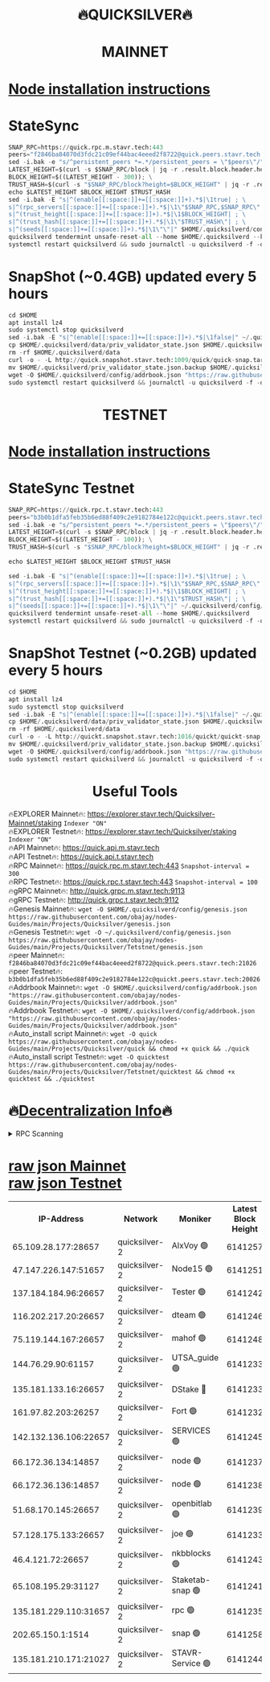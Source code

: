 <h1 align="center"> 🔥QUICKSILVER🔥</h1>

<h1 align="center"> MAINNET</h1>

[Node installation instructions](https://github.com/obajay/nodes-Guides/tree/main/Projects/Quicksilver)
=

# StateSync
```python
SNAP_RPC=https://quick.rpc.m.stavr.tech:443
peers="f2846ba84070d3fdc21c09ef44bac4eeed2f8722@quick.peers.stavr.tech:21026"
sed -i.bak -e "s/^persistent_peers *=.*/persistent_peers = \"$peers\"/" $HOME/.quicksilverd/config/config.toml
LATEST_HEIGHT=$(curl -s $SNAP_RPC/block | jq -r .result.block.header.height); \
BLOCK_HEIGHT=$((LATEST_HEIGHT - 300)); \
TRUST_HASH=$(curl -s "$SNAP_RPC/block?height=$BLOCK_HEIGHT" | jq -r .result.block_id.hash)
echo $LATEST_HEIGHT $BLOCK_HEIGHT $TRUST_HASH
sed -i.bak -E "s|^(enable[[:space:]]+=[[:space:]]+).*$|\1true| ; \
s|^(rpc_servers[[:space:]]+=[[:space:]]+).*$|\1\"$SNAP_RPC,$SNAP_RPC\"| ; \
s|^(trust_height[[:space:]]+=[[:space:]]+).*$|\1$BLOCK_HEIGHT| ; \
s|^(trust_hash[[:space:]]+=[[:space:]]+).*$|\1\"$TRUST_HASH\"| ; \
s|^(seeds[[:space:]]+=[[:space:]]+).*$|\1\"\"|" $HOME/.quicksilverd/config/config.toml
quicksilverd tendermint unsafe-reset-all --home $HOME/.quicksilverd --keep-addr-book
systemctl restart quicksilverd && sudo journalctl -u quicksilverd -f -o cat
```

# SnapShot (~0.4GB) updated every 5 hours
```python
cd $HOME
apt install lz4
sudo systemctl stop quicksilverd
sed -i.bak -E "s|^(enable[[:space:]]+=[[:space:]]+).*$|\1false|" ~/.quicksilverd/config/config.toml
cp $HOME/.quicksilverd/data/priv_validator_state.json $HOME/.quicksilverd/priv_validator_state.json.backup
rm -rf $HOME/.quicksilverd/data
curl -o - -L http://quick.snapshot.stavr.tech:1009/quick/quick-snap.tar.lz4 | lz4 -c -d - | tar -x -C $HOME/.quicksilverd --strip-components 2
mv $HOME/.quicksilverd/priv_validator_state.json.backup $HOME/.quicksilverd/data/priv_validator_state.json
wget -O $HOME/.quicksilverd/config/addrbook.json "https://raw.githubusercontent.com/obajay/nodes-Guides/main/Projects/Quicksilver/addrbook.json"
sudo systemctl restart quicksilverd && journalctl -u quicksilverd -f -o cat
```

<h1 align="center"> TESTNET</h1>

[Node installation instructions](https://github.com/obajay/nodes-Guides/tree/main/Projects/Quicksilver/Tetstnet)
=

# StateSync Testnet
```python
SNAP_RPC=https://quick.rpc.t.stavr.tech:443
peers="b3b0b1dfa5feb35b6ed88f409c2e9182784e122c@quickt.peers.stavr.tech:20026"
sed -i.bak -e "s/^persistent_peers *=.*/persistent_peers = \"$peers\"/" $HOME/.quicksilverd/config/config.toml
LATEST_HEIGHT=$(curl -s $SNAP_RPC/block | jq -r .result.block.header.height); \
BLOCK_HEIGHT=$((LATEST_HEIGHT - 100)); \
TRUST_HASH=$(curl -s "$SNAP_RPC/block?height=$BLOCK_HEIGHT" | jq -r .result.block_id.hash)

echo $LATEST_HEIGHT $BLOCK_HEIGHT $TRUST_HASH

sed -i.bak -E "s|^(enable[[:space:]]+=[[:space:]]+).*$|\1true| ; \
s|^(rpc_servers[[:space:]]+=[[:space:]]+).*$|\1\"$SNAP_RPC,$SNAP_RPC\"| ; \
s|^(trust_height[[:space:]]+=[[:space:]]+).*$|\1$BLOCK_HEIGHT| ; \
s|^(trust_hash[[:space:]]+=[[:space:]]+).*$|\1\"$TRUST_HASH\"| ; \
s|^(seeds[[:space:]]+=[[:space:]]+).*$|\1\"\"|" ~/.quicksilverd/config/config.toml
quicksilverd tendermint unsafe-reset-all --home $HOME/.quicksilverd
systemctl restart quicksilverd && sudo journalctl -u quicksilverd -f -o cat

```

# SnapShot Testnet (~0.2GB) updated every 5 hours
```python
cd $HOME
apt install lz4
sudo systemctl stop quicksilverd
sed -i.bak -E "s|^(enable[[:space:]]+=[[:space:]]+).*$|\1false|" ~/.quicksilverd/config/config.toml
cp $HOME/.quicksilverd/data/priv_validator_state.json $HOME/.quicksilverd/priv_validator_state.json.backup
rm -rf $HOME/.quicksilverd/data
curl -o - -L http://quickt.snapshot.stavr.tech:1016/quickt/quickt-snap.tar.lz4 | lz4 -c -d - | tar -x -C $HOME/.quicksilverd --strip-components 2
mv $HOME/.quicksilverd/priv_validator_state.json.backup $HOME/.quicksilverd/data/priv_validator_state.json
wget -O $HOME/.quicksilverd/config/addrbook.json "https://raw.githubusercontent.com/obajay/nodes-Guides/main/Projects/Quicksilver/Tetstnet/addrbook.json"
sudo systemctl restart quicksilverd && journalctl -u quicksilverd -f -o cat
```
 <h1 align="center"> Useful Tools</h1>

🔥EXPLORER Mainnet🔥:        https://explorer.stavr.tech/Quicksilver-Mainnet/staking    `Indexer "ON"` \
🔥EXPLORER Testnet🔥:        https://explorer.stavr.tech/Quicksilver/staking	        `Indexer "ON"` \
🔥API Mainnet🔥: 			 https://quick.api.m.stavr.tech \
🔥API Testnet🔥: 			 https://quick.api.t.stavr.tech \
🔥RPC Mainnet🔥:             https://quick.rpc.m.stavr.tech:443              `Snapshot-interval = 300` \
🔥RPC Testnet🔥:             https://quick.rpc.t.stavr.tech:443              `Snapshot-interval = 100` \
🔥gRPC Mainnet🔥:                    http://quick.grpc.m.stavr.tech:9113 \
🔥gRPC Testnet🔥:                    http://quick.grpc.t.stavr.tech:9112 \
🔥Genesis Mainnet🔥: `wget -O $HOME/.quicksilverd/config/genesis.json https://raw.githubusercontent.com/obajay/nodes-Guides/main/Projects/Quicksilver/genesis.json` \
🔥Genesis Testnet🔥: `wget -O ~/.quicksilverd/config/genesis.json https://raw.githubusercontent.com/obajay/nodes-Guides/main/Projects/Quicksilver/Tetstnet/genesis.json` \
🔥peer Mainnet🔥:					 `f2846ba84070d3fdc21c09ef44bac4eeed2f8722@quick.peers.stavr.tech:21026` \
🔥peer Testnet🔥:					 `b3b0b1dfa5feb35b6ed88f409c2e9182784e122c@quickt.peers.stavr.tech:20026` \
🔥Addrbook Mainnet🔥:    ```wget -O $HOME/.quicksilverd/config/addrbook.json "https://raw.githubusercontent.com/obajay/nodes-Guides/main/Projects/Quicksilver/addrbook.json"``` \
🔥Addrbook Testnet🔥:    ```wget -O $HOME/.quicksilverd/config/addrbook.json "https://raw.githubusercontent.com/obajay/nodes-Guides/main/Projects/Quicksilver/addrbook.json"``` \
🔥Auto_install script Mainnet🔥: ```wget -O quick https://raw.githubusercontent.com/obajay/nodes-Guides/main/Projects/Quicksilver/quick && chmod +x quick && ./quick``` \
🔥Auto_install script Testnet🔥: ```wget -O quicktest https://raw.githubusercontent.com/obajay/nodes-Guides/main/Projects/Quicksilver/Tetstnet/quicktest && chmod +x quicktest && ./quicktest```

🔥[Decentralization Info](https://github.com/obajay/StateSync-snapshots/tree/main/Projects/Quicksilver/Decentralization)🔥
=

<details>
<summary>RPC Scanning</summary>

<h2 align="center"> We scan nodes in real time every 4 hours. And we provide the final result of RPC endpoints.
We cannot influence the operation of these nodes in any way. </h2>


```python
If Voting Power is higher than 0 --> then the Node is a validator of the network and may be subject to attack and be a potential threat to the chain.
```
```python
We marked such validators with a red symbol
```

</details>

[raw json Mainnet](https://rpc-check.quickm.stavr.tech/quickm/rpc-quickm-result.json) \
[raw json Testnet](https://github.com/obajay/StateSync-snapshots/tree/main/Projects/Quicksilver/Rpc-Check-Testnet)
=


<table><tr><th>IP-Address</th><th>Network</th><th>Moniker</th><th>Latest Block Height</th><th>Earliest Block Height</th><th>Catching Up</th><th>Tx Index</th><th>Voting Power</th><th>Scan Time</th></tr><tr><td>65.109.28.177:28657</td><td>quicksilver-2</td><td>AlxVoy 🟢</td><td>6141257</td><td>3562001</td><td>False</td><td>off</td><td>0</td><td>2024-02-26T08:46:49.811559458UTC</td></tr><tr><td>47.147.226.147:51657</td><td>quicksilver-2</td><td>Node15 🟢</td><td>6141251</td><td>5151648</td><td>False</td><td>off</td><td>0</td><td>2024-02-26T08:46:12.590986286UTC</td></tr><tr><td>137.184.184.96:26657</td><td>quicksilver-2</td><td>Tester 🟢</td><td>6141242</td><td>5550692</td><td>False</td><td>off</td><td>0</td><td>2024-02-26T08:45:20.832528632UTC</td></tr><tr><td>116.202.217.20:26657</td><td>quicksilver-2</td><td>dteam 🟢</td><td>6141246</td><td>5581001</td><td>False</td><td>on</td><td>0</td><td>2024-02-26T08:45:46.586056619UTC</td></tr><tr><td>75.119.144.167:26657</td><td>quicksilver-2</td><td>mahof 🟢</td><td>6141248</td><td>5654794</td><td>False</td><td>on</td><td>0</td><td>2024-02-26T08:45:55.076053024UTC</td></tr><tr><td>144.76.29.90:61157</td><td>quicksilver-2</td><td>UTSA_guide 🟢</td><td>6141233</td><td>5743301</td><td>False</td><td>on</td><td>0</td><td>2024-02-26T08:44:27.117511191UTC</td></tr><tr><td>135.181.133.16:26657</td><td>quicksilver-2</td><td>DStake 🔴</td><td>6141233</td><td>5807001</td><td>False</td><td>on</td><td>154670</td><td>2024-02-26T08:44:26.645153715UTC</td></tr><tr><td>161.97.82.203:26257</td><td>quicksilver-2</td><td>Fort 🟢</td><td>6141232</td><td>5863421</td><td>False</td><td>on</td><td>0</td><td>2024-02-26T08:44:24.206812593UTC</td></tr><tr><td>142.132.136.106:22657</td><td>quicksilver-2</td><td>SERVICES 🟢</td><td>6141245</td><td>5920001</td><td>False</td><td>on</td><td>0</td><td>2024-02-26T08:45:38.177164852UTC</td></tr><tr><td>66.172.36.134:14857</td><td>quicksilver-2</td><td>node 🟢</td><td>6141237</td><td>5950756</td><td>False</td><td>on</td><td>0</td><td>2024-02-26T08:44:53.873025668UTC</td></tr><tr><td>66.172.36.136:14857</td><td>quicksilver-2</td><td>node 🟢</td><td>6141238</td><td>5950756</td><td>False</td><td>on</td><td>0</td><td>2024-02-26T08:44:56.726618501UTC</td></tr><tr><td>51.68.170.145:26657</td><td>quicksilver-2</td><td>openbitlab 🟢</td><td>6141239</td><td>5981220</td><td>False</td><td>on</td><td>0</td><td>2024-02-26T08:45:03.199265991UTC</td></tr><tr><td>57.128.175.133:26657</td><td>quicksilver-2</td><td>joe 🟢</td><td>6141233</td><td>6039778</td><td>False</td><td>on</td><td>0</td><td>2024-02-26T08:44:29.443604778UTC</td></tr><tr><td>46.4.121.72:26657</td><td>quicksilver-2</td><td>nkbblocks 🟢</td><td>6141243</td><td>6056301</td><td>False</td><td>on</td><td>0</td><td>2024-02-26T08:45:29.349428875UTC</td></tr><tr><td>65.108.195.29:31127</td><td>quicksilver-2</td><td>Staketab-snap 🟢</td><td>6141241</td><td>6075001</td><td>False</td><td>off</td><td>0</td><td>2024-02-26T08:45:13.828890680UTC</td></tr><tr><td>135.181.229.110:31657</td><td>quicksilver-2</td><td>rpc 🟢</td><td>6141235</td><td>6133480</td><td>False</td><td>on</td><td>0</td><td>2024-02-26T08:44:42.495238208UTC</td></tr><tr><td>202.65.150.1:1514</td><td>quicksilver-2</td><td>snap 🟢</td><td>6141258</td><td>6135798</td><td>False</td><td>on</td><td>0</td><td>2024-02-26T08:46:56.820813376UTC</td></tr><tr><td>135.181.210.171:21027</td><td>quicksilver-2</td><td>STAVR-Service 🟢</td><td>6141244</td><td>6139001</td><td>False</td><td>on</td><td>0</td><td>2024-02-26T08:45:33.791830826UTC</td></tr></table>
